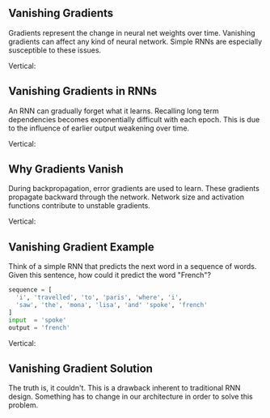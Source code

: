 ## Vanishing Gradients

Gradients represent the change in neural net weights over time. Vanishing gradients can affect any kind of neural network. Simple RNNs are especially susceptible to these issues.

Vertical:

## Vanishing Gradients in RNNs

An RNN can gradually forget what it learns. Recalling long term dependencies becomes exponentially difficult with each epoch. This is due to the influence of earlier output weakening over time.

Vertical:

## Why Gradients Vanish

During backpropagation, error gradients are used to learn. These gradients propagate backward through the network. Network size and activation functions contribute to unstable gradients.

Vertical:

## Vanishing Gradient Example

Think of a simple RNN that predicts the next word in a sequence of words. Given this sentence, how could it predict the word "French"?

```python
sequence = [
  'i', 'travelled', 'to', 'paris', 'where', 'i',
  'saw', 'the', 'mona', 'lisa', 'and' 'spoke', 'french'
]
input  = 'spoke'
output = 'french'
```

Vertical:

## Vanishing Gradient Solution

The truth is, it couldn't. This is a drawback inherent to traditional RNN design. Something has to change in our architecture in order to solve this problem.
